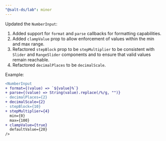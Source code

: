 ```yaml
---
"@salt-ds/lab": minor
---
```


Updated the `NumberInput`:

1. Added support for `format` and `parse` callbacks for formatting capabilities.
2. Added `clampValue` prop to allow enforcement of values within the min and max range.
3. Refactored `stepBlock` prop to be `stepMultiplier` to be consistent with `Slider` and `RangeSlider` components and to ensure that valid values remain reachable.
4. Refactored `decimalPlaces` to be `decimalScale`.

Example:

```diff
<NumberInput
+ format={(value) => `${value}%`}
+ parse={(value) => String(value).replace(/%/g, "")}
- decimalPlaces={2}
+ decimalScale={2}
- stepBlock={10}
+ stepMultiplier={4}
  min={0}
  max={100}
+ clampValue={true}
  defaultValue={20}
/>
```
